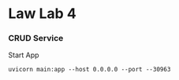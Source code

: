 # Law Lab 4
### **CRUD Service**  

Start App
```
uvicorn main:app --host 0.0.0.0 --port --30963
```